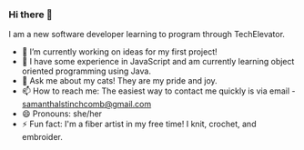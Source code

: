 ### Hi there 👋

I am a new software developer learning to program through TechElevator.
- 🔭 I’m currently working on ideas for my first project!
- 🌱 I have some experience in JavaScript and am currently learning object oriented programming using Java.
- 💬 Ask me about my cats! They are my pride and joy.
- 📫 How to reach me: The easiest way to contact me quickly is via email - samanthalstinchcomb@gmail.com
- 😄 Pronouns: she/her
- ⚡ Fun fact: I'm a fiber artist in my free time! I knit, crochet, and embroider.

